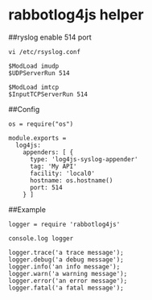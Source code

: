 # rabbotlog4js helper

##ryslog
enable 514 port

`vi /etc/rsyslog.conf`

```
$ModLoad imudp
$UDPServerRun 514

$ModLoad imtcp
$InputTCPServerRun 514
```

##Config

```
os = require("os")

module.exports =
  log4js:
    appenders: [ {
      type: 'log4js-syslog-appender'
      tag: 'My API'
      facility: 'local0'
      hostname: os.hostname()
      port: 514
    } ]

```

##Example

```
logger = require 'rabbotlog4js'

console.log logger

logger.trace('a trace message');
logger.debug('a debug message');
logger.info('an info message');
logger.warn('a warning message');
logger.error('an error message');
logger.fatal('a fatal message');


```

